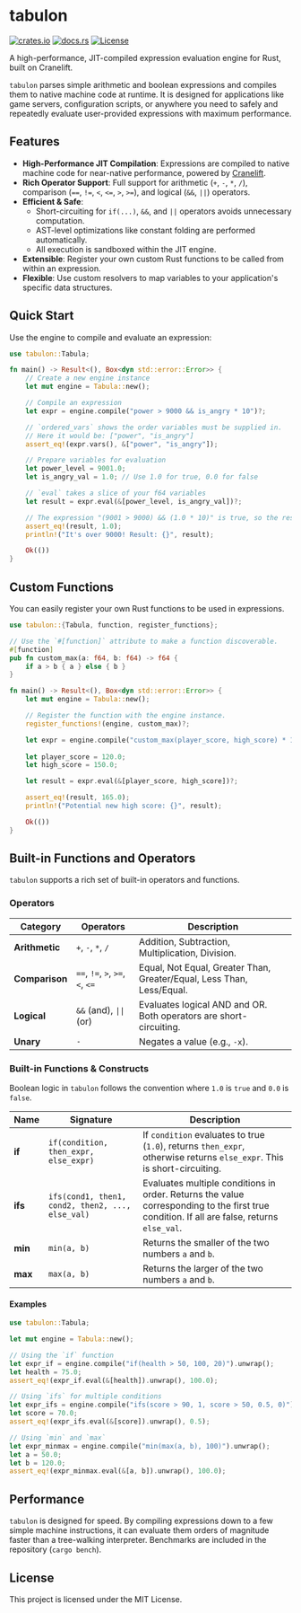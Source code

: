 # tabulon

[![crates.io](https://img.shields.io/crates/v/tabulon.svg)](https://crates.io/crates/tabulon)
[![docs.rs](https://docs.rs/tabulon/badge.svg)](https://docs.rs/tabulon)
[![License](https://img.shields.io/badge/License-MIT-blue.svg)](LICENSE)

A high-performance, JIT-compiled expression evaluation engine for Rust, built on Cranelift.

`tabulon` parses simple arithmetic and boolean expressions and compiles them to native machine code at runtime. It is designed for applications like game servers, configuration scripts, or anywhere you need to safely and repeatedly evaluate user-provided expressions with maximum performance.

## Features

- **High-Performance JIT Compilation**: Expressions are compiled to native machine code for near-native performance, powered by [Cranelift](https://github.com/bytecodealliance/wasmtime/tree/main/cranelift).
- **Rich Operator Support**: Full support for arithmetic (`+`, `-`, `*`, `/`), comparison (`==`, `!=`, `<`, `<=`, `>`, `>=`), and logical (`&&`, `||`) operators.
- **Efficient & Safe**:
    - Short-circuiting for `if(...)`, `&&`, and `||` operators avoids unnecessary computation.
    - AST-level optimizations like constant folding are performed automatically.
    - All execution is sandboxed within the JIT engine.
- **Extensible**: Register your own custom Rust functions to be called from within an expression.
- **Flexible**: Use custom resolvers to map variables to your application's specific data structures.

## Quick Start

Use the engine to compile and evaluate an expression:

  ```rust
  use tabulon::Tabula;

  fn main() -> Result<(), Box<dyn std::error::Error>> {
      // Create a new engine instance
      let mut engine = Tabula::new();

      // Compile an expression
      let expr = engine.compile("power > 9000 && is_angry * 10")?;

      // `ordered_vars` shows the order variables must be supplied in.
      // Here it would be: ["power", "is_angry"]
      assert_eq!(expr.vars(), &["power", "is_angry"]);

      // Prepare variables for evaluation
      let power_level = 9001.0;
      let is_angry_val = 1.0; // Use 1.0 for true, 0.0 for false

      // `eval` takes a slice of your f64 variables
      let result = expr.eval(&[power_level, is_angry_val])?;

      // The expression "(9001 > 9000) && (1.0 * 10)" is true, so the result is 1.0.
      assert_eq!(result, 1.0);
      println!("It's over 9000! Result: {}", result);

      Ok(())
  }
  ```

## Custom Functions

You can easily register your own Rust functions to be used in expressions.

```rust
use tabulon::{Tabula, function, register_functions};

// Use the `#[function]` attribute to make a function discoverable.
#[function]
pub fn custom_max(a: f64, b: f64) -> f64 {
    if a > b { a } else { b }
}

fn main() -> Result<(), Box<dyn std::error::Error>> {
    let mut engine = Tabula::new();

    // Register the function with the engine instance.
    register_functions!(engine, custom_max)?;

    let expr = engine.compile("custom_max(player_score, high_score) * 1.1")?;
    
    let player_score = 120.0;
    let high_score = 150.0;

    let result = expr.eval(&[player_score, high_score])?;

    assert_eq!(result, 165.0);
    println!("Potential new high score: {}", result);

    Ok(())
}
```

## Built-in Functions and Operators

`tabulon` supports a rich set of built-in operators and functions.

### Operators

| Category      | Operators                        | Description                                                         |
|---------------|----------------------------------|---------------------------------------------------------------------|
| **Arithmetic**| `+`, `-`, `*`, `/`               | Addition, Subtraction, Multiplication, Division.                    |
| **Comparison**| `==`, `!=`, `>`, `>=`, `<`, `<=` | Equal, Not Equal, Greater Than, Greater/Equal, Less Than, Less/Equal. |
| **Logical**   | `&&` (and), `\|\|` (or)          | Evaluates logical AND and OR. Both operators are short-circuiting.       |
| **Unary**     | `-`                              | Negates a value (e.g., `-x`).                                       |

### Built-in Functions & Constructs

Boolean logic in `tabulon` follows the convention where `1.0` is `true` and `0.0` is `false`.

| Name                     | Signature                                       | Description                                                                                                                                |
|--------------------------|-------------------------------------------------|--------------------------------------------------------------------------------------------------------------------------------------------|
| **if**                   | `if(condition, then_expr, else_expr)`           | If `condition` evaluates to true (`1.0`), returns `then_expr`, otherwise returns `else_expr`. This is short-circuiting.                      |
| **ifs**                  | `ifs(cond1, then1, cond2, then2, ..., else_val)` | Evaluates multiple conditions in order. Returns the value corresponding to the first true condition. If all are false, returns `else_val`. |
| **min**                  | `min(a, b)`                                     | Returns the smaller of the two numbers `a` and `b`.                                                                                        |
| **max**                  | `max(a, b)`                                     | Returns the larger of the two numbers `a` and `b`.                                                                                         |

#### Examples

```rust
use tabulon::Tabula;

let mut engine = Tabula::new();

// Using the `if` function
let expr_if = engine.compile("if(health > 50, 100, 20)").unwrap();
let health = 75.0;
assert_eq!(expr_if.eval(&[health]).unwrap(), 100.0);

// Using `ifs` for multiple conditions
let expr_ifs = engine.compile("ifs(score > 90, 1, score > 50, 0.5, 0)").unwrap();
let score = 70.0;
assert_eq!(expr_ifs.eval(&[score]).unwrap(), 0.5);

// Using `min` and `max`
let expr_minmax = engine.compile("min(max(a, b), 100)").unwrap();
let a = 50.0;
let b = 120.0;
assert_eq!(expr_minmax.eval(&[a, b]).unwrap(), 100.0);
```

## Performance

`tabulon` is designed for speed. By compiling expressions down to a few simple machine instructions, it can evaluate them orders of magnitude faster than a tree-walking interpreter. Benchmarks are included in the repository (`cargo bench`).

## License

This project is licensed under the MIT License.